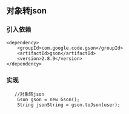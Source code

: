 











## 对象转json

### 引入依赖

```properties
<dependency>
    <groupId>com.google.code.gson</groupId>
    <artifactId>gson</artifactId>
    <version>2.8.9</version>
</dependency>
```



### 实现

```
   //对象转json
    Gson gson = new Gson();
    String jsonString = gson.toJson(user);
```

